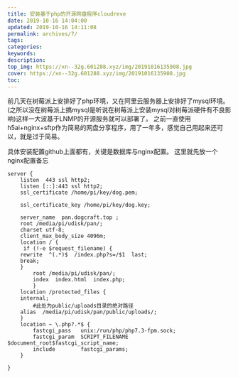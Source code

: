 ```yaml
---
title: 安装基于php的开源网盘程序cloudreve
date: 2019-10-16 14:04:00
updated: 2019-10-16 14:11:08
permalink: archives/7/
tags: 
categories: 
keywords:
description: 
top_img: https://xn--32g.601288.xyz/img/20191016135908.jpg
cover: https://xn--32g.601288.xyz/img/20191016135908.jpg
toc:
---
```

    
前几天在树莓派上安排好了php环境，又在阿里云服务器上安排好了mysql环境。(之所以没在树莓派上搞mysql是听说在树莓派上安装mysql对树莓派硬件有不良影响)这样一大波基于LNMP的开源服务就可以部署了。
之前一直使用h5ai+nginx+sftp作为简易的网盘分享程序，用了一年多，感觉自己用起来还可以，就是过于简易。

具体安装配置github上面都有，关键是数据库与nginx配置。
这里就先放一个nginx配置备忘

```
server {
    listen  443 ssl http2;
    listen [::]:443 ssl http2;
    ssl_certificate /home/pi/key/dog.pem;

    ssl_certificate_key /home/pi/key/dog.key;

    server_name  pan.dogcraft.top ;
    root /media/pi/udisk/pan/;
    charset utf-8;
    client_max_body_size 4096m;   
    location / {
	 if (!-e $request_filename) {
	rewrite  ^(.*)$  /index.php?s=/$1  last;
	break;
	}
        root /media/pi/udisk/pan/;
        index  index.html  index.php;
        }
	location /protected_files {
	internal;
        #此处为public/uploads目录的绝对路径
	alias  /media/pi/udisk/pan/public/uploads/;
	}
    location ~ \.php?.*$ {
        fastcgi_pass   unix:/run/php/php7.3-fpm.sock;
        fastcgi_param  SCRIPT_FILENAME  $document_root$fastcgi_script_name;
        include        fastcgi_params;
    }

}


```